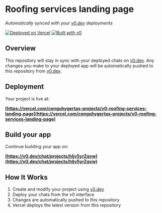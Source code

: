 # Roofing services landing page

*Automatically synced with your [v0.dev](https://v0.dev) deployments*

[![Deployed on Vercel](https://img.shields.io/badge/Deployed%20on-Vercel-black?style=for-the-badge&logo=vercel)](https://vercel.com/cenguhygertas-projects/v0-roofing-services-landing-page)
[![Built with v0](https://img.shields.io/badge/Built%20with-v0.dev-black?style=for-the-badge)](https://v0.dev/chat/projects/hIjv5yrZqvw)

## Overview

This repository will stay in sync with your deployed chats on [v0.dev](https://v0.dev).
Any changes you make to your deployed app will be automatically pushed to this repository from [v0.dev](https://v0.dev).

## Deployment

Your project is live at:

**[https://vercel.com/cenguhygertas-projects/v0-roofing-services-landing-page](https://vercel.com/cenguhygertas-projects/v0-roofing-services-landing-page)**

## Build your app

Continue building your app on:

**[https://v0.dev/chat/projects/hIjv5yrZqvw](https://v0.dev/chat/projects/hIjv5yrZqvw)**

## How It Works

1. Create and modify your project using [v0.dev](https://v0.dev)
2. Deploy your chats from the v0 interface
3. Changes are automatically pushed to this repository
4. Vercel deploys the latest version from this repository